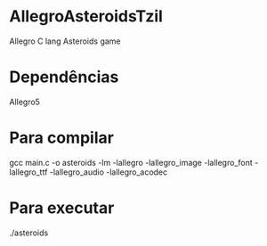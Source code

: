 # AllegroAsteroidsTzil
Allegro C lang Asteroids game 
# Dependências
  Allegro5
# Para compilar
  gcc main.c -o asteroids -lm -lallegro -lallegro_image -lallegro_font -lallegro_ttf -lallegro_audio -lallegro_acodec
# Para executar
 ./asteroids
